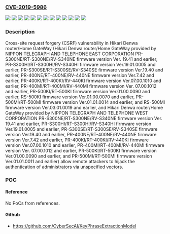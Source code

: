 ### [CVE-2019-5986](https://cve.mitre.org/cgi-bin/cvename.cgi?name=CVE-2019-5986)
![](https://img.shields.io/static/v1?label=Product&message=Hikari%20Denwa%20router%2FHome%20GateWay&color=blue)
![](https://img.shields.io/static/v1?label=Version&message=PR-400KI%2FRT-400KI%2FRV-440KI%20firmware%20version%20Ver.07.00.1010%20and%20earlier%20&color=brightgreen)
![](https://img.shields.io/static/v1?label=Version&message=PR-400MI%2FRT-400MI%2FRV-440MI%20firmware%20version%20Ver.%2007.00.1012%20and%20earlier%20&color=brightgreen)
![](https://img.shields.io/static/v1?label=Version&message=PR-400NE%2FRT-400NE%2FRV-440NE%20firmware%20version%20Ver.7.42%20and%20earlier%20&color=brightgreen)
![](https://img.shields.io/static/v1?label=Version&message=PR-500KI%2FRT-500KI%20firmware%20version%20Ver.01.00.0090%20and%20earlier%20&color=brightgreen)
![](https://img.shields.io/static/v1?label=Version&message=PR-500MI%2FRT-500MI%20firmware%20version%20Ver.01.01.0011%20and%20earlier%20&color=brightgreen)
![](https://img.shields.io/static/v1?label=Version&message=PR-500MI%2FRT-500MI%20firmware%20version%20Ver.01.01.0014%20and%20earlier%20&color=brightgreen)
![](https://img.shields.io/static/v1?label=Version&message=PR-S300HI%2FRT-S300HI%2FRV-S340HI%20firmware%20version%20Ver.19.01.0005%20and%20earlier%20&color=brightgreen)
![](https://img.shields.io/static/v1?label=Version&message=PR-S300NE%2FRT-S300NE%2FRV-S340NE%20firmware%20version%20Ver.%2019.41%20and%20earlier%20&color=brightgreen)
![](https://img.shields.io/static/v1?label=Version&message=PR-S300SE%2FRT-S300SE%2FRV-S340SE%20firmware%20version%20Ver.19.40%20and%20earlier%20&color=brightgreen)
![](https://img.shields.io/static/v1?label=Version&message=RS-500KI%20firmware%20version%20Ver.01.00.0070%20and%20earlier%20&color=brightgreen)
![](https://img.shields.io/static/v1?label=Version&message=RS-500MI%20firmware%20version%20Ver.03.01.0019%20and%20earlier%20&color=brightgreen)
![](https://img.shields.io/static/v1?label=Vulnerability&message=Cross-site%20request%20forgery%20(CSRF)%20vulnerability%20in%20Hikari%20Denwa%20router%2FHome%20GateWay%20(Hikari%20Denwa%20router%2FHome%20GateWay%20provided%20by%20NIPPON%20TELEGRAPH%20AND%20TELEPHONE%20EAST%20CORPORATION%20PR-S300NE%2FRT-S300NE%2FRV-S340NE%20firmware%20version%20Ver.%2019.41%20and%20earlier%2C%20PR-S300HI%2FRT-S300HI%2FRV-S340HI%20firmware%20version%20Ver.19.01.0005%20and%20earlier%2C%20PR-S300SE%2FRT-S300SE%2FRV-S340SE%20firmware%20version%20Ver.19.40%20and%20earlier%2C%20PR-400NE%2FRT-400NE%2FRV-440NE%20firmware%20version%20Ver.7.42%20and%20earlier%2C%20PR-400KI%2FRT-400KI%2FRV-440KI%20firmware%20version%20Ver.07.00.1010%20and%20earlier%2C%20PR-400MI%2FRT-400MI%2FRV-440MI%20firmware%20version%20Ver.%2007.00.1012%20and%20earlier%2C%20PR-500KI%2FRT-500KI%20firmware%20version%20Ver.01.00.0090%20and%20earlier%2C%20RS-500KI%20firmware%20version%20Ver.01.00.0070%20and%20earlier%2C%20PR-500MI%2FRT-500MI%20firmware%20version%20Ver.01.01.0014%20and%20earlier%2C%20and%20RS-500MI%20firmware%20version%20Ver.03.01.0019%20and%20earlier%2C%20and%20Hikari%20Denwa%20router%2FHome%20GateWay%20provided%20by%20NIPPON%20TELEGRAPH%20AND%20TELEPHONE%20WEST%20CORPORATION%20PR-S300NE%2FRT-S300NE%2FRV-S340NE%20firmware%20version%20Ver.%2019.41%20and%20earlier%2C%20PR-S300HI%2FRT-S300HI%2FRV-S340HI%20firmware%20version%20Ver.19.01.0005%20and%20earlier%2C%20PR-S300SE%2FRT-S300SE%2FRV-S340SE%20firmware%20version%20Ver.19.40%20and%20earlier%2C%20PR-400NE%2FRT-400NE%2FRV-440NE%20firmware%20version%20Ver.7.42%20and%20earlier%2C%20PR-400KI%2FRT-400KI%2FRV-440KI%20firmware%20version%20Ver.07.00.1010%20and%20earlier%2C%20PR-400MI%2FRT-400MI%2FRV-440MI%20firmware%20version%20Ver.%2007.00.1012%20and%20earlier%2C%20PR-500KI%2FRT-500KI%20firmware%20version%20Ver.01.00.0090%20and%20earlier%2C%20and%20PR-500MI%2FRT-500MI%20firmware%20version%20Ver.01.01.0011%20and%20earlier)%20allow%20remote%20attackers%20to%20hijack%20the%20authentication%20of%20administrators%20via%20unspecified%20vectors.&color=brightgreen)

### Description

Cross-site request forgery (CSRF) vulnerability in Hikari Denwa router/Home GateWay (Hikari Denwa router/Home GateWay provided by NIPPON TELEGRAPH AND TELEPHONE EAST CORPORATION PR-S300NE/RT-S300NE/RV-S340NE firmware version Ver. 19.41 and earlier, PR-S300HI/RT-S300HI/RV-S340HI firmware version Ver.19.01.0005 and earlier, PR-S300SE/RT-S300SE/RV-S340SE firmware version Ver.19.40 and earlier, PR-400NE/RT-400NE/RV-440NE firmware version Ver.7.42 and earlier, PR-400KI/RT-400KI/RV-440KI firmware version Ver.07.00.1010 and earlier, PR-400MI/RT-400MI/RV-440MI firmware version Ver. 07.00.1012 and earlier, PR-500KI/RT-500KI firmware version Ver.01.00.0090 and earlier, RS-500KI firmware version Ver.01.00.0070 and earlier, PR-500MI/RT-500MI firmware version Ver.01.01.0014 and earlier, and RS-500MI firmware version Ver.03.01.0019 and earlier, and Hikari Denwa router/Home GateWay provided by NIPPON TELEGRAPH AND TELEPHONE WEST CORPORATION PR-S300NE/RT-S300NE/RV-S340NE firmware version Ver. 19.41 and earlier, PR-S300HI/RT-S300HI/RV-S340HI firmware version Ver.19.01.0005 and earlier, PR-S300SE/RT-S300SE/RV-S340SE firmware version Ver.19.40 and earlier, PR-400NE/RT-400NE/RV-440NE firmware version Ver.7.42 and earlier, PR-400KI/RT-400KI/RV-440KI firmware version Ver.07.00.1010 and earlier, PR-400MI/RT-400MI/RV-440MI firmware version Ver. 07.00.1012 and earlier, PR-500KI/RT-500KI firmware version Ver.01.00.0090 and earlier, and PR-500MI/RT-500MI firmware version Ver.01.01.0011 and earlier) allow remote attackers to hijack the authentication of administrators via unspecified vectors.

### POC

#### Reference
No PoCs from references.

#### Github
- https://github.com/CyberSecAI/KeyPhraseExtractionModel

